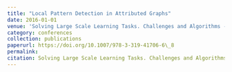 ```yaml
---
title: "Local Pattern Detection in Attributed Graphs"
date: 2016-01-01
venue: 'Solving Large Scale Learning Tasks. Challenges and Algorithms - Essays Dedicated to Katharina Morik on the Occasion of Her 60th Birthday'
category: conferences
collection: publications
paperurl: https://doi.org/10.1007/978-3-319-41706-6\_8
permalink: 
citation: Solving Large Scale Learning Tasks. Challenges and Algorithms - Essays Dedicated to Katharina Morik on the Occasion of Her 60th Birthday.
---
```

